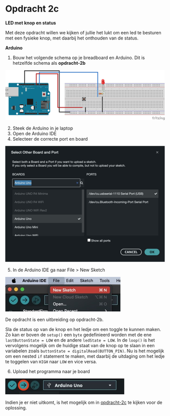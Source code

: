 # Opdracht 2c
**LED met knop en status**

Met deze opdracht willen we kijken of jullie het lukt om een led te besturen met een fysieke knop, met daarbij het onthouden van de status.

**Arduino**
1. Bouw het volgende schema op je breadboard en Arduino. Dit is hetzelfde schema als **opdracht-2b**

![opdracht-2c](./opdracht-2c.svg)

2. Steek de Arduino in je laptop
3. Open de Arduino IDE
4. Selecteer de correcte port en board

![new-sketch](../images/port-board-selection.jpeg)

5. In de Arduino IDE ga naar File > New Sketch

![example-selection](../images/new-sketch.jpeg)

De opdracht is een uitbreiding op opdracht-2b.

Sla de status op van de knop en het ledje om een toggle te kunnen maken. Zo kan er boven de `setup()` een `byte` gedefinieerd worden met de ene `lastButtonState = LOW` en de andere `ledState = LOW`. In de `loop()` is het vervolgens mogelijk om de huidige staat van de knop op te slaan in een variabelen zoals `buttonState = digitalRead(BUTTON_PIN)`. Nu is het mogelijk om een nested `if` statement te maken, met daarbij de uitdaging om het ledje te toggelen van `HIGH` naar `LOW` en vice versa.

6. Upload het programma naar je board

![upload-program](../images/upload-program.jpeg)

Indien je er niet uitkomt, is het mogelijk om in [opdracht-2c](./opdracht-2c.ino) te kijken voor de oplossing.